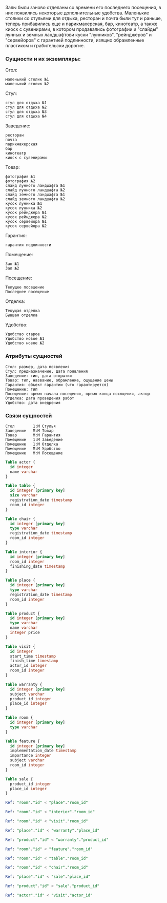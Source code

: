 Залы были заново отделаны со времени его последнего посещения, в них появились некоторые дополнительные удобства.
Маленькие столики со стульями для отдыха, ресторан и почта были тут и раньше, теперь прибавились еще и
парикмахерская, бар, кинотеатр, а также киоск с сувенирами, в котором продавались фотографии и "слайды"
лунных и земных ландшафтови куски "лунников", "рейнджеров" и "сервейоров" с гарантией подлинности,
изящно обрамленные пластиком и грабительски дорогие.

### Сущности и их экземпляры:

Стол:

    маленький столик №1
    маленький столик №2

Стул:

    стул для отдыха №1
    стул для отдыха №2
    стул для отдыха №3
    стул для отдыха №4

Заведение:

    ресторан
    почта
    парикмахерская
    бар
    кинотеатр
    киоск с сувенирами

Товар:

    фотография №1
    фотография №2
    слайд лунного ландшафта №1
    слайд лунного ландшафта №2
    слайд земного ландшафта №1
    слайд земного ландшафта №2
    кусок лунника №1
    кусок лунника №2
    кусок рейнджера №1
    кусок рейнджера №2
    кусок сервейора №1
    кусок сервейора №2

Гарантия:

    гарантия подлинности

Помещение:

    Зал №1
    Зал №2

Посещение:

    Текущее посещение
    Последнее посещение

Отделка:

    Текущая отделка
    Бывшая отделка

Удобство:

    Удобство старое
    Удобство новое №1
    Удобство новое №2


### Атрибуты сущностей

    Стол: размер, дата появления 
    Стул: предназначение, дата появления
    Заведение: тип, дата открытия
    Товар: тип, название, обрамление, ощущение цены
    Гарантия: объект гарантии (что гарантируется)
    Помещение: тип
    Посещение: время начала посещения, время конца посящения, актор
    Отделка: дата проведения работ
    Удобство: дата внедрения

### Связи сущностей

    Стол        1:М Стулья
    Заведение   М:М Товар
    Товар       М:М Гарантия
    Помещение   1:М Заведение
    Помещение   1:М Отделка
    Помещение   М:М Удобство
    Помещение   М:М Посещение
   



 
```sql
Table actor {
  id integer
  name varchar
}

Table table {
  id integer [primary key]
  size varchar
  registration_date timestamp
  room_id integer
}

Table chair {
  id integer [primary key]
  type varchar
  registration_date timestamp
  room_id integer
}

Table interior {
  id integer [primary key]
  room_id integer
  finishing_date timestamp
}

Table place {
  id integer [primary key]
  type varchar
  registration_date timestamp
  room_id integer
}

Table product {
  id integer [primary key]
  type varchar
  name varchar
  integer price
}

Table visit {
  id integer
  start_time timestamp
  finish_time timestamp
  actor_id integer
  room_id integer
}

Table warranty {
  id integer [primary key]
  subject varchar
  product_id integer
  place_id integer
}

Table room {
  id integer [primary key]
  type varchar
}

Table feature {
  id integer [primary key]
  implementation_date timestamp
  importance integer
  subject varchar
  room_id integer
}

Table sale {
  product_id integer
  place_id integer
}

Ref: "room"."id" < "place"."room_id"

Ref: "room"."id" < "interior"."room_id"

Ref: "room"."id" < "visit"."room_id"

Ref: "place"."id" < "warranty"."place_id"

Ref: "product"."id" < "warranty"."product_id"

Ref: "room"."id" < "feature"."room_id"

Ref: "room"."id" < "table"."room_id"

Ref: "room"."id" < "chair"."room_id"

Ref: "place"."id" < "sale"."place_id"

Ref: "product"."id" < "sale"."product_id"

Ref: "actor"."id" < "visit"."actor_id"
```
